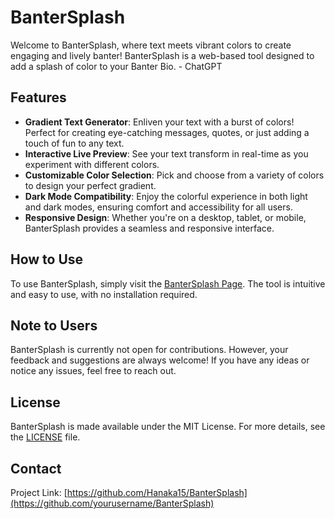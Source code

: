 # BanterSplash

Welcome to BanterSplash, where text meets vibrant colors to create engaging and lively banter! BanterSplash is a web-based tool designed to add a splash of color to your Banter Bio. - ChatGPT

## Features

- **Gradient Text Generator**: Enliven your text with a burst of colors! Perfect for creating eye-catching messages, quotes, or just adding a touch of fun to any text.
- **Interactive Live Preview**: See your text transform in real-time as you experiment with different colors.
- **Customizable Color Selection**: Pick and choose from a variety of colors to design your perfect gradient.
- **Dark Mode Compatibility**: Enjoy the colorful experience in both light and dark modes, ensuring comfort and accessibility for all users.
- **Responsive Design**: Whether you're on a desktop, tablet, or mobile, BanterSplash provides a seamless and responsive interface.

## How to Use

To use BanterSplash, simply visit the [BanterSplash Page](https://hanaka15.github.io/BanterSplash). The tool is intuitive and easy to use, with no installation required.

## Note to Users

BanterSplash is currently not open for contributions. However, your feedback and suggestions are always welcome! If you have any ideas or notice any issues, feel free to reach out.

## License

BanterSplash is made available under the MIT License. For more details, see the [LICENSE](LICENSE.md) file.

## Contact

Project Link: [https://github.com/Hanaka15/BanterSplash](https://github.com/yourusername/BanterSplash)
